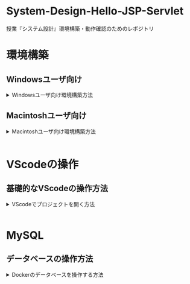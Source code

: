 # System-Design-Hello-JSP-Servlet

授業『システム設計』環境構築・動作確認のためのレポジトリ

# 環境構築

## Windowsユーザ向け

<details>
<summary> Windowsユーザ向け環境構築方法 </summary>

以下のすべての手順を実行してください．

### STEP-1 WSL,VSCodeのインストール

手順1 windowsボタンを右クリックして，ターミナル(またはpower shell)を管理者権限で起動
![ターミナルの起動](./imgs/terminal.png "terminal")

手順2 以下のコマンドを1行づつコピーして実行
```
Set-ExecutionPolicy RemoteSigned -scope CurrentUser
iwr -useb https://raw.githubusercontent.com/HazeyamaLab/system-design-docker/master/script/install.ps1 | iex
```
1行目を実行すると以下のように聞かれるので，Yを入力してEnterで同意  
```
実行ポリシーの変更
実行ポリシーは、信頼されていないスクリプトからの保護に役立ちます。実行ポリシーを変更すると、about_Execution_Policies
のヘルプ トピック (https://go.microsoft.com/fwlink/?LinkID=135170)
で説明されているセキュリティ上の危険にさらされる可能性があります。実行ポリシーを変更しますか?
[Y] はい(Y)  [A] すべて続行(A)  [N] いいえ(N)  [L] すべて無視(L)  [S] 中断(S)  [?] ヘルプ (既定値は "N"): Y
```

手順3 Ubuntu というCLIが立ち上がり，ユーザ名とパスワードの設定が求められるので設定．このとき __パスワードは入力しても画面上に表示されないので要注意！__
![ubuntuの初期設定](https://qiita-user-contents.imgix.net/https%3A%2F%2Fqiita-image-store.s3.ap-northeast-1.amazonaws.com%2F0%2F501257%2Fc10290ae-bd55-1ab1-4bbe-c885d205c45b.jpeg?ixlib=rb-4.0.0&auto=format&gif-q=60&q=75&w=1400&fit=max&s=28007229fb9c514b94e047923efacbfb "terminal")

以上でSTEP-1完了．

### STEP-2 Docker-Desktopのインストール
  
手順1 Docker Desktopのダウンロード・インストール
  
https://www.docker.com/products/docker-desktop/ にアクセス，ダウンロードしたexeファイルを実行．
![docker](./imgs/docker.png "terminal")  
チェックボックスはどちらもチェックが入っていることを確認．（バージョンによってはチェックボックスが1つしかないこともあるが，それでも大丈夫） 
![docker-install](./imgs/check.png "terminal")  
規約に同意したらAcceptボタンでインストール．
![term](./imgs/term.png "terminal")  
インストールできたらDocker-Desktopを起動し，チュートリアルをスキップすると，このようなメイン画面が出現．
![term](./imgs/docker-main.png "terminal")  
  
手順2 Dockerの設定  
WSL上でDockerが動作するように設定する．
Docker-Desktopのメイン画面左上の矢印マークを押して設定画面を開き，右側のResourcesタブからWSL integrationを選択し，Ubuntuのチェックを入れて右下のApply & restartを押下すればOK．
![term](./imgs/docker-ubuntu.png "terminal")  

以上でSTEP-2は完了．

### STEP-3 Ubuntu上での環境整備  
  手順1
Ubuntuを起動し，CLIが立ち上がるのを確認する．
![ubuntu](./imgs/ubuntu.png "terminal")  
  
手順2
Ubuntu CLIで以下のコマンドを実行．
```
curl -sf https://raw.githubusercontent.com/HazeyamaLab/system-design-docker/master/script/setup.sh | sh -s
```
パスワードが求められるので．STEP-1 手順3で入力したパスワードを入力．
  
手順3
VSCodeが立ち上がるので，左のテトリスのようなアイコンを選択し，Dev Containerの拡張機能を検索欄から検索してインストール．
![ubuntu](./imgs/dev-con.png "terminal")  
  
手順4
右下に以下のようなWindowが出現するので，Reopen in Containerを選択 __このとき8080，8081，3307のポートが使われていると正常に起動しない，特にローカルにMySQLがインストールされている場合は要注意__
![ubuntu](./imgs/reopen.png "terminal") 
もしこのウインドウが出現しなかった場合は，Ctrl + Shift + pでコマンドパレットを開き，"reopen in container"と検索して，Reopen in Containerを選択する．以下のGifに手順をしめす．
![ubuntu](./imgs/open_code.gif "code")
  
手順5  
初回起動時は特に時間がかかるのでしばらく待機．その後，右下のStarting Dev Containerのウインドウが閉じた後，画面下部ターミナルで以下のコマンドを実行．もしターミナルが表示されていなければ，上部メニューバーの ターミナル -> 新しいターミナル で出現する．
```
./gradlew tR
```
![ubuntu](./imgs/vscode-terminal.png "terminal")  
  
手順6  
```
> Task :tomcatRun
Started Tomcat Server
The Server is running at http://localhost:8080/system-design-dev
```
以上の出力を確認した後，
http://localhost:8080/system-design-dev にアクセスし下の画面が出現すれば環境構築は終了．
お疲れ様でした．
![ubuntu](./imgs/hello.png "terminal")

</details>

## Macintoshユーザ向け

<details>
<summary> Macintoshユーザ向け環境構築方法 </summary>
以下の手順をすべて実行してください．


### STEP-1 Docker, VScodeのインストール
  
手順1 Docker Desktopのダウンロード・インストール <br>
  https://www.docker.com/products/docker-desktop/ にアクセスして，Mac版をインストールする．

手順2 VScodeをダウンロード・インストール <br>
https://code.visualstudio.com/download にアクセスして，インストールする．

以上でSTEP-1は完了．

### STEP-3 Ubuntu上での環境整備  
手順1
ターミナルで以下のコマンドを１行づつすべて実行．
```
git clone https://github.com/HazeyamaLab/system-design-docker.git
cd system-design-docker
code .
```
  
手順2
VSCodeが立ち上がるので，左のテトリスのようなアイコンを選択し，Dev Containerの拡張機能を検索欄から検索してインストール．
![ubuntu](./imgs/dev-con.png "terminal")  
  
手順3
右下に以下のようなウインドウが出現するので，Reopen in Containerを選択 __このとき8080，8081，3307のポートが使われていると正常に起動しない，特にローカルにMySQLがインストールされている場合は要注意__
![ubuntu](./imgs/reopen.png "terminal") 
もしこのウインドウが出現しなかった場合は，Ctrl + Shift + pでコマンドパレットを開き，"reopen in container"と検索して，Reopen in Containerを選択する．以下のGifに手順をしめす．
![ubuntu](./imgs/open_code.gif "code")
  
手順4  
初回起動時は特に時間がかかるのでしばらく待機．その後，右下のStarting Dev Containerのウインドウが閉じた後，画面下部ターミナルで以下のコマンドを実行．もしターミナルが表示されていなければ，上部メニューバーの ターミナル -> 新しいターミナル で出現する．
```
./gradlew tR
```
![ubuntu](./imgs/vscode-terminal.png "terminal")  
  
手順5  
```
> Task :tomcatRun
Started Tomcat Server
The Server is running at http://localhost:8080/system-design-dev
```
以上の出力を確認した後，
http://localhost:8080/system-design-dev にアクセスし下の画面が出現すれば環境構築は終了．
お疲れ様でした．
![ubuntu](./imgs/hello.png "terminal")

</details>
<br>

# VScodeの操作
## 基礎的なVScodeの操作方法
<details>
<summary> VScodeでプロジェクトを開く方法 </summary>

## ターミナルから起動する手法

### 手順1
Windowsの人はDocker Desktopを事前に起動しておく．
Ubuntu(Win)もしくはターミナル(mac)を起動し，以下のコマンドを実行してプロジェクトフォルダに移る
Stuinfoプロジェクトや課題プロジェクトを開く場合はsystem-design-dockerのディレクトリ名部分を適宜修正
|  プロジェクト名  |  ディレクトリ名  |
| ---- | ---- |
|  動作確認  |  system-design-docker  |
|  stuinfo  |  system-design-docker-stuinfo  |
|  課題用テンプレート  |  system-design-docker-your-project  |
```sh
cd system-design-docker
```
### 手順2
以下のコマンドを実行してVScodeを起動
```sh
code .
```

### 手順3
VScodeをdev-containerで再度開く(gif参照)
![ubuntu](./imgs/open_code.gif "code")

### 手順4
手順5  
画面下部ターミナルで以下のコマンドを実行．もしターミナルが表示されていなければ，上部メニューバーの ターミナル -> 新しいターミナル で出現する．
```
./gradlew tR
```
![ubuntu](./imgs/vscode-terminal.png "terminal")  

## VScodeから起動する手法

VScodeを起動し，ファイル ->  最近使用した項目を開く<br>
[dev container:system-design-docker]等の開きたい項目をクリックするだけ
![ubuntu](./imgs/open_code_2.gif "code")

</details>

<br>

# MySQL
## データベースの操作方法
<details>
<summary> Dockerのデータベースを操作する方法 </summary>

### 前提
VScode を立ち上げて，dev-containerが立ち上がっている状態であること Docker Desktopを起動して下の画像のように，対象のStack(3つ座布団が重なっているようなアイコン)が緑色になっていればOK
![ubuntu](./imgs/docker-up.png "terminal")  

### 手順1 Docker Desktopを起動する
もしdev-containerが立ち上がっていない場合は，VScodeの操作方法 -> 手順3を実行すること

### 手順2 対象のStackからhogehoge-dbというコンテナを開く
今回システム設計では3つのStack(hello_jsp_servlet / stuinfo / your_project)を配布するので，DB操作を行いたいプロジェクトを選択して， __末尾が-dbとなっているコンテナを選択__ して，Terminalを開く 詳細はGif参照
![ubuntu](./imgs/open_db.gif "code")

### 手順3 MySQLを起動する
以下のコマンドをTerminal上で実行
```
mysql -utest -p
```
Enter password:と表示されてパスワード入力が求められるので，test と入力．__パスワードは入力しても画面上に表示されないので要注意！__ <br>
尚，今回用いるDBの基本情報は以下の通り
|    |    |
| ---- | ---- |
|  ユーザ名  |  test  |
|  パスワード  |  test  |
|  DB名  |  db  |

### 手順4 MySQLが立ち上がったら，任意の操作を行う．
以下のコマンドを入力して，データベースを選択した後，任意の操作が行える．
```
use db;
```


</details>